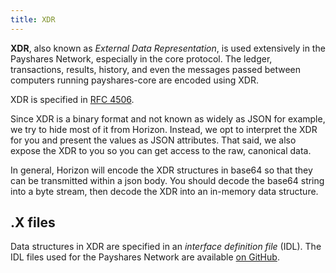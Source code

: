 ```yaml
---
title: XDR
---
```


**XDR**, also known as _External Data Representation_, is used extensively in
the Payshares Network, especially in the core protocol.  The ledger, transactions, results,
history, and even the messages passed between computers running payshares-core
are encoded using XDR.

XDR is specified in [RFC 4506](http://tools.ietf.org/html/rfc4506.html).

Since XDR is a binary format and not known as widely as JSON for example, we try
to hide most of it from Horizon.  Instead, we opt to interpret the XDR for you
and present the values as JSON attributes.  That said, we also expose the XDR
to you so you can get access to the raw, canonical data.

In general, Horizon will encode the XDR structures in base64 so that they can be 
transmitted within a json body.  You should decode the base64 string
into a byte stream, then decode the XDR into an in-memory data structure.

## .X files

Data structures in XDR are specified in an _interface definition file_ (IDL).
The IDL files used for the Payshares Network are available
[on GitHub](https://github.com/payshares/payshares-core/tree/master/src/xdr).
